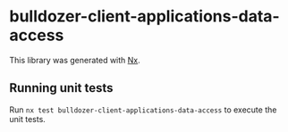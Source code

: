 # bulldozer-client-applications-data-access

This library was generated with [Nx](https://nx.dev).

## Running unit tests

Run `nx test bulldozer-client-applications-data-access` to execute the unit tests.
